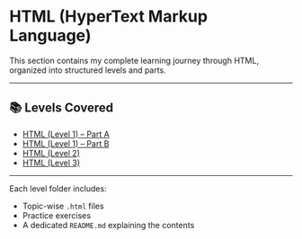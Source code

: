 # HTML (HyperText Markup Language)

This section contains my complete learning journey through HTML, organized into structured levels and parts.

---

## 📚 Levels Covered

- [HTML (Level 1) – Part A](HTML%20%28%20Level%201%20%29%20-%20Part%20A)
- [HTML (Level 1) – Part B](HTML%20%28%20Level%201%20%29%20-%20Part%20B)
- [HTML (Level 2)](HTML%20%28%20Level%202%20%29)
- [HTML (Level 3)](HTML%20%28%20Level%203%20%29)

---

Each level folder includes:
- Topic-wise `.html` files  
- Practice exercises  
- A dedicated `README.md` explaining the contents  
